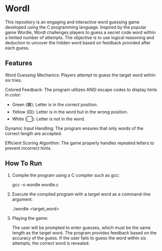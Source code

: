 # Wordl

This repository is an engaging and interactive word guessing game developed using the C programming language. Inspired by the popular game Wordle, Wordl challenges players to guess a secret code word within a limited number of attempts. The objective is to use logical reasoning and deduction to uncover the hidden word based on feedback provided after each guess.

## Features

Word Guessing Mechanics: Players attempt to guess the target word within six tries.

Colored Feedback: The program utilizes ANSI escape codes to display hints in color:
* Green (🟩): Letter is in the correct position.
* Yellow (🟨): Letter is in the word but in the wrong position.
* White (⬜): Letter is not in the word.
  
Dynamic Input Handling: The program ensures that only words of the correct length are accepted.

Efficient Scoring Algorithm: The game properly handles repeated letters to prevent incorrect hints.

## How To Run

1. Compile the program using a C compiler such as gcc:

    gcc -o wordle wordle.c
   
3. Execute the compiled program with a target word as a command-line argument:

    ./wordle <target_word>
    
5. Playing the game:

    The user will be prompted to enter guesses, which must be the same length as the target word. The program provides feedback based on     the accuracy of the guess. If the user fails to guess the word within six attempts, the correct word is revealed.








